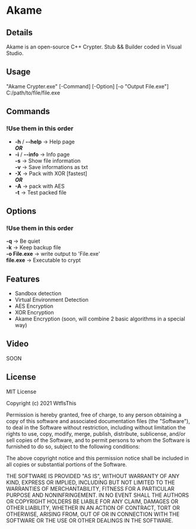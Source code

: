 # Akame
## Details
Akame is an open-source C++ Crypter. Stub &amp;&amp; Builder coded in Visual Studio.
## Usage
"Akame Crypter.exe" [-Command] [-Option] [-o "Output File.exe"] C:/path/to/file/file.exe
## Commands
### !Use them in this order                   
* **-h** / **--help** -> Help page         
***OR***
* **-i** / **--info** -> Info page          
**-s** -> Show file information             
**-v** -> Save informations as txt          
* **-X** -> Pack with XOR [fastest]             
***OR***
* **-A** -> pack with AES          
**-t** -> Test packed file         
## Options
### !Use them in this order       
**-q** -> Be quiet           
**-k** -> Keep backup file       
**-o File.exe** -> write output to 'File.exe'       
**file.exe** -> Executable to crypt        
## Features
- Sandbox detection
- Virtual Environment Detection
- AES Encryption
- XOR Encryption
- Akame Encryption (soon, will combine 2 basic algorithms in a special way)
## Video
SOON
## License
MIT License

Copyright (c) 2021 WtfIsThis

Permission is hereby granted, free of charge, to any person obtaining a copy
of this software and associated documentation files (the "Software"), to deal
in the Software without restriction, including without limitation the rights
to use, copy, modify, merge, publish, distribute, sublicense, and/or sell
copies of the Software, and to permit persons to whom the Software is
furnished to do so, subject to the following conditions:

The above copyright notice and this permission notice shall be included in all
copies or substantial portions of the Software.

THE SOFTWARE IS PROVIDED "AS IS", WITHOUT WARRANTY OF ANY KIND, EXPRESS OR
IMPLIED, INCLUDING BUT NOT LIMITED TO THE WARRANTIES OF MERCHANTABILITY,
FITNESS FOR A PARTICULAR PURPOSE AND NONINFRINGEMENT. IN NO EVENT SHALL THE
AUTHORS OR COPYRIGHT HOLDERS BE LIABLE FOR ANY CLAIM, DAMAGES OR OTHER
LIABILITY, WHETHER IN AN ACTION OF CONTRACT, TORT OR OTHERWISE, ARISING FROM,
OUT OF OR IN CONNECTION WITH THE SOFTWARE OR THE USE OR OTHER DEALINGS IN THE
SOFTWARE.

